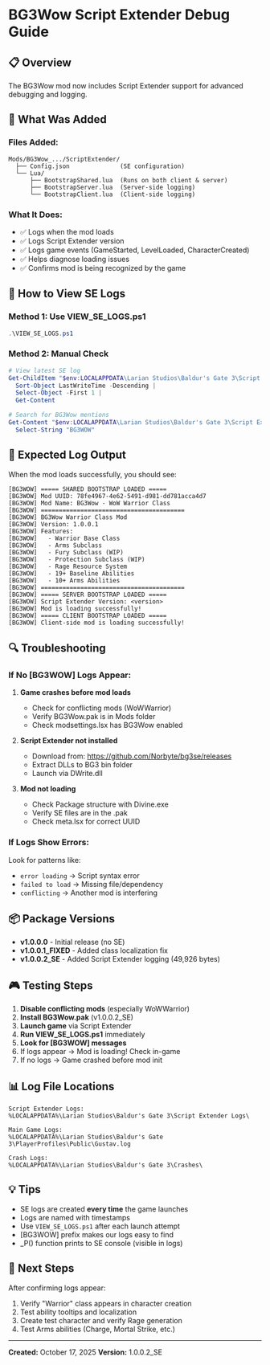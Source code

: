 # BG3Wow Script Extender Debug Guide

## 📋 Overview

The BG3Wow mod now includes Script Extender support for advanced debugging and logging.

## 🔧 What Was Added

### Files Added:
```
Mods/BG3Wow_.../ScriptExtender/
  ├── Config.json              (SE configuration)
  └── Lua/
      ├── BootstrapShared.lua  (Runs on both client & server)
      ├── BootstrapServer.lua  (Server-side logging)
      └── BootstrapClient.lua  (Client-side logging)
```

### What It Does:
- ✅ Logs when the mod loads
- ✅ Logs Script Extender version
- ✅ Logs game events (GameStarted, LevelLoaded, CharacterCreated)
- ✅ Helps diagnose loading issues
- ✅ Confirms mod is being recognized by the game

## 📝 How to View SE Logs

### Method 1: Use VIEW_SE_LOGS.ps1
```powershell
.\VIEW_SE_LOGS.ps1
```

### Method 2: Manual Check
```powershell
# View latest SE log
Get-ChildItem "$env:LOCALAPPDATA\Larian Studios\Baldur's Gate 3\Script Extender Logs\" | 
  Sort-Object LastWriteTime -Descending | 
  Select-Object -First 1 | 
  Get-Content

# Search for BG3Wow mentions
Get-Content "$env:LOCALAPPDATA\Larian Studios\Baldur's Gate 3\Script Extender Logs\Extender Runtime*.log" -Tail 100 | 
  Select-String "BG3WOW"
```

## 🎯 Expected Log Output

When the mod loads successfully, you should see:

```
[BG3WOW] ===== SHARED BOOTSTRAP LOADED =====
[BG3WOW] Mod UUID: 78fe4967-4e62-5491-d981-dd781acca4d7
[BG3WOW] Mod Name: BG3Wow - WoW Warrior Class
[BG3WOW] ========================================
[BG3WOW] BG3Wow Warrior Class Mod
[BG3WOW] Version: 1.0.0.1
[BG3WOW] Features:
[BG3WOW]   - Warrior Base Class
[BG3WOW]   - Arms Subclass
[BG3WOW]   - Fury Subclass (WIP)
[BG3WOW]   - Protection Subclass (WIP)
[BG3WOW]   - Rage Resource System
[BG3WOW]   - 19+ Baseline Abilities
[BG3WOW]   - 10+ Arms Abilities
[BG3WOW] ========================================
[BG3WOW] ===== SERVER BOOTSTRAP LOADED =====
[BG3WOW] Script Extender Version: <version>
[BG3WOW] Mod is loading successfully!
[BG3WOW] ===== CLIENT BOOTSTRAP LOADED =====
[BG3WOW] Client-side mod is loading successfully!
```

## 🔍 Troubleshooting

### If No [BG3WOW] Logs Appear:

1. **Game crashes before mod loads**
   - Check for conflicting mods (WoWWarrior)
   - Verify BG3Wow.pak is in Mods folder
   - Check modsettings.lsx has BG3Wow enabled

2. **Script Extender not installed**
   - Download from: https://github.com/Norbyte/bg3se/releases
   - Extract DLLs to BG3 bin folder
   - Launch via DWrite.dll

3. **Mod not loading**
   - Check Package structure with Divine.exe
   - Verify SE files are in the .pak
   - Check meta.lsx for correct UUID

### If Logs Show Errors:

Look for patterns like:
- `error loading` → Script syntax error
- `failed to load` → Missing file/dependency
- `conflicting` → Another mod is interfering

## 📦 Package Versions

- **v1.0.0.0** - Initial release (no SE)
- **v1.0.0.1_FIXED** - Added class localization fix
- **v1.0.0.2_SE** - Added Script Extender logging (49,926 bytes)

## 🎮 Testing Steps

1. **Disable conflicting mods** (especially WoWWarrior)
2. **Install BG3Wow.pak** (v1.0.0.2_SE)
3. **Launch game** via Script Extender
4. **Run VIEW_SE_LOGS.ps1** immediately
5. **Look for [BG3WOW] messages**
6. If logs appear → Mod is loading! Check in-game
7. If no logs → Game crashed before mod init

## 📊 Log File Locations

```
Script Extender Logs:
%LOCALAPPDATA%\Larian Studios\Baldur's Gate 3\Script Extender Logs\

Main Game Logs:
%LOCALAPPDATA%\Larian Studios\Baldur's Gate 3\PlayerProfiles\Public\Gustav.log

Crash Logs:
%LOCALAPPDATA%\Larian Studios\Baldur's Gate 3\Crashes\
```

## 💡 Tips

- SE logs are created **every time** the game launches
- Logs are named with timestamps
- Use `VIEW_SE_LOGS.ps1` after each launch attempt
- [BG3WOW] prefix makes our logs easy to find
- _P() function prints to SE console (visible in logs)

## 🚀 Next Steps

After confirming logs appear:
1. Verify "Warrior" class appears in character creation
2. Test ability tooltips and localization
3. Create test character and verify Rage generation
4. Test Arms abilities (Charge, Mortal Strike, etc.)

---

**Created:** October 17, 2025
**Version:** 1.0.0.2_SE
